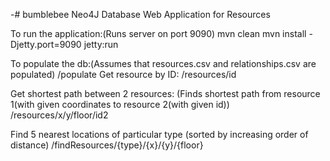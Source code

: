 -# bumblebee
Neo4J Database Web Application for Resources

To run the application:(Runs server on port 9090)
mvn clean 
mvn install -Djetty.port=9090 jetty:run

To populate the db:(Assumes that resources.csv and relationships.csv are populated)
/populate
Get resource by ID:
/resources/id

Get shortest path between 2 resources:
(Finds shortest path from resource 1(with given coordinates to resource 2(with given id))
/resources/x/y/floor/id2

Find 5 nearest locations of particular type (sorted by increasing order of distance)
/findResources/{type}/{x}/{y}/{floor}